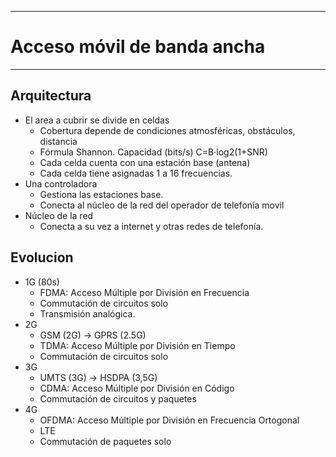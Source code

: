 
---
# Acceso móvil de banda ancha
---
## Arquitectura
- El area a cubrir se divide en celdas
	- Cobertura depende de condiciones atmosféricas, obstáculos, distancia
	- Fórmula Shannon. Capacidad (bits/s) C=B·log2(1+SNR)
	- Cada celda cuenta con una estación base (antena)
	- Cada celda tiene asignadas 1 a 16 frecuencias.
- Una controladora
	- Gestiona las estaciones base.
	- Conecta al núcleo de la red del operador de telefonía movil
- Núcleo de la red 
	- Conecta a su vez a internet y otras redes de telefonía.
## Evolucion
- 1G (80s)
	- FDMA: Acceso Múltiple por División en Frecuencia
	- Commutación de circuitos solo
	- Transmisión analógica.
- 2G
	- GSM (2G) -> GPRS (2.5G)
	- TDMA: Acceso Múltiple por División en Tiempo
	- Commutación de circuitos solo
- 3G
	- UMTS (3G) -> HSDPA (3,5G)
	- CDMA: Acceso Múltiple por División en Código
	- Commutación de circuitos y paquetes
- 4G
	- OFDMA: Acceso Múltiple por División en Frecuencia Ortogonal
	- LTE
	- Commutación de paquetes solo
